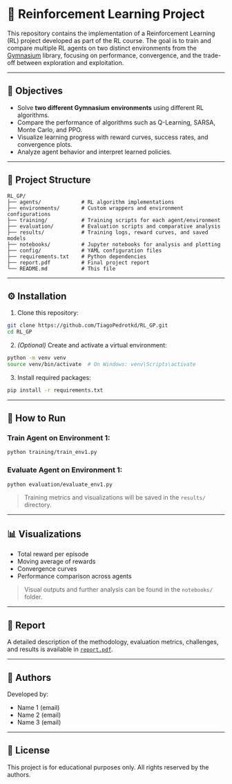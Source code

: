 
# 🤖 Reinforcement Learning Project

This repository contains the implementation of a Reinforcement Learning (RL) project developed as part of the RL course. The goal is to train and compare multiple RL agents on two distinct environments from the [Gymnasium](https://gymnasium.farama.org/) library, focusing on performance, convergence, and the trade-off between exploration and exploitation.

---

## 📌 Objectives

- Solve **two different Gymnasium environments** using different RL algorithms.
- Compare the performance of algorithms such as Q-Learning, SARSA, Monte Carlo, and PPO.
- Visualize learning progress with reward curves, success rates, and convergence plots.
- Analyze agent behavior and interpret learned policies.

---

## 🧱 Project Structure

```
RL_GP/
├── agents/             # RL algorithm implementations
├── environments/       # Custom wrappers and environment configurations
├── training/           # Training scripts for each agent/environment
├── evaluation/         # Evaluation scripts and comparative analysis
├── results/            # Training logs, reward curves, and saved models
├── notebooks/          # Jupyter notebooks for analysis and plotting
├── config/             # YAML configuration files
├── requirements.txt    # Python dependencies
├── report.pdf          # Final project report
└── README.md           # This file
```

---

## ⚙️ Installation

1. Clone this repository:

```bash
git clone https://github.com/TiagoPedrotkd/RL_GP.git
cd RL_GP
```

2. *(Optional)* Create and activate a virtual environment:

```bash
python -m venv venv
source venv/bin/activate  # On Windows: venv\Scripts\activate
```

3. Install required packages:

```bash
pip install -r requirements.txt
```

---

## 🚀 How to Run

### Train Agent on Environment 1:

```bash
python training/train_env1.py
```

### Evaluate Agent on Environment 1:

```bash
python evaluation/evaluate_env1.py
```

> Training metrics and visualizations will be saved in the `results/` directory.

---

## 📊 Visualizations

- Total reward per episode
- Moving average of rewards
- Convergence curves
- Performance comparison across agents

> Visual outputs and further analysis can be found in the `notebooks/` folder.

---

## 📘 Report

A detailed description of the methodology, evaluation metrics, challenges, and results is available in [`report.pdf`](./report.pdf).

---

## 👥 Authors

Developed by:

- Name 1 (email)
- Name 2 (email)
- Name 3 (email)

---

## 📄 License

This project is for educational purposes only. All rights reserved by the authors.
